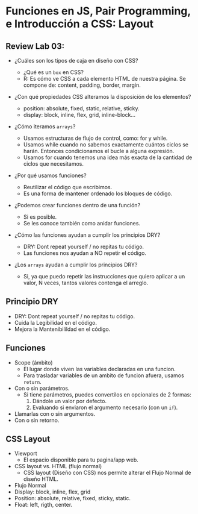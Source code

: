 # Funciones en JS, Pair Programming, e Introducción a CSS: Layout

## Review Lab 03:
- ¿Cuáles son los tipos de caja en diseño con CSS?
    - ¿Qué es un `box` en CSS?
    - R: Es cómo ve CSS a cada elemento HTML de nuestra página. Se compone de: content, padding, border, margin.

- ¿Con qué propiedades CSS alteramos la disposición de los elementos?
    - position: absolute, fixed, static, relative, sticky.
    - display: block, inline, flex, grid, inline-block...


- ¿Cómo iteramos `arrays`?
    - Usamos estructuras de flujo de control, como: for y while.
    - Usamos while cuando no sabemos exactamente cuántos ciclos se harán. Entonces condicionamos el bucle a alguna expresión.
    - Usamos for cuando tenemos una idea más exacta de la cantidad de ciclos que necesitamos.

- ¿Por qué usamos funciones?
    - Reutilizar el código que escribimos.
    - Es una forma de mantener ordenado los bloques de código.

- ¿Podemos crear funciones dentro de una función?
    - Si es posible.
    - Se les conoce también como anidar funciones.

- ¿Cómo las funciones ayudan a cumplir los principios DRY?
    - DRY: Dont repeat yourself / no repitas tu código.
    - Las funciones nos ayudan a NO repetir el código.

- ¿Los `arrays` ayudan a cumplir los principios DRY?
    - Si, ya que puedo repetir las instrucciones que quiero aplicar a un valor, N veces, tantos valores contenga el arreglo.

## Principio DRY
- DRY: Dont repeat yourself / no repitas tu código.
- Cuida la Legibilidad en el código.
- Mejora la Mantenibilildad en el código.

## Funciones
- Scope (ámbito)
    - El lugar donde viven las variables declaradas en una funcion.
    - Para trasladar variables de un ambito de funcion afuera, usamos `return`.
- Con o sin parámetros.
    - Si tiene parámetros, puedes convertilos en opcionales de 2 formas:
        1. Dándole un valor por defecto.
        1. Evaluando si enviaron el argumento necesario (con un `if`).
- Llamarlas con o sin argumentos.
- Con o sin retorno.

## CSS Layout
- Viewport
    - El espacio disponible para tu pagina/app web.
- CSS layout vs. HTML (flujo normal)
    - CSS layout (Diseño con CSS) nos permite alterar el Flujo Normal de diseño HTML.
- Flujo Normal
- Display: block, inline, flex, grid
- Position: absolute, relative, fixed, sticky, static.
- Float: left, rigth, center.


